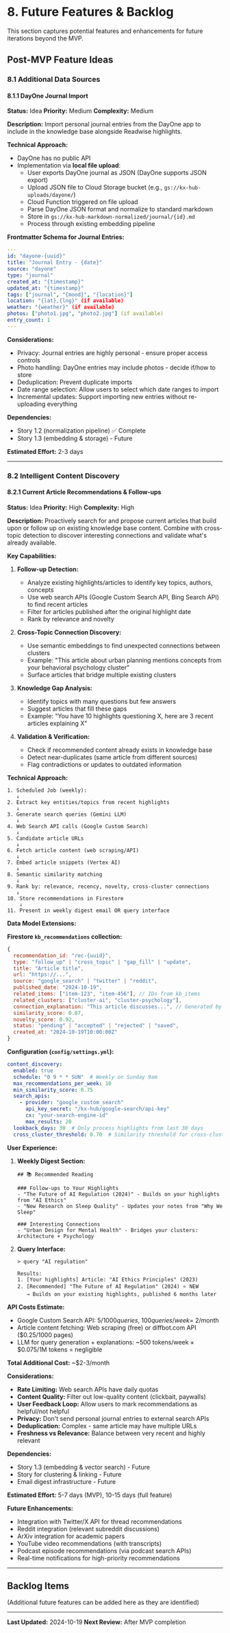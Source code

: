 # 8. Future Features & Backlog

This section captures potential features and enhancements for future iterations beyond the MVP.

## Post-MVP Feature Ideas

### 8.1 Additional Data Sources

#### 8.1.1 DayOne Journal Import
**Status:** Idea
**Priority:** Medium
**Complexity:** Medium

**Description:**
Import personal journal entries from the DayOne app to include in the knowledge base alongside Readwise highlights.

**Technical Approach:**
- DayOne has no public API
- Implementation via **local file upload**:
  - User exports DayOne journal as JSON (DayOne supports JSON export)
  - Upload JSON file to Cloud Storage bucket (e.g., `gs://kx-hub-uploads/dayone/`)
  - Cloud Function triggered on file upload
  - Parse DayOne JSON format and normalize to standard markdown
  - Store in `gs://kx-hub-markdown-normalized/journal/{id}.md`
  - Process through existing embedding pipeline

**Frontmatter Schema for Journal Entries:**
```yaml
---
id: "dayone-{uuid}"
title: "Journal Entry - {date}"
source: "dayone"
type: "journal"
created_at: "{timestamp}"
updated_at: "{timestamp}"
tags: ["journal", "{mood}", "{location}"]
location: "{lat},{lng}" (if available)
weather: "{weather}" (if available)
photos: ["photo1.jpg", "photo2.jpg"] (if available)
entry_count: 1
---
```

**Considerations:**
- Privacy: Journal entries are highly personal - ensure proper access controls
- Photo handling: DayOne entries may include photos - decide if/how to store
- Deduplication: Prevent duplicate imports
- Date range selection: Allow users to select which date ranges to import
- Incremental updates: Support importing new entries without re-uploading everything

**Dependencies:**
- Story 1.2 (normalization pipeline) ✅ Complete
- Story 1.3 (embedding & storage) - Future

**Estimated Effort:** 2-3 days

---

### 8.2 Intelligent Content Discovery

#### 8.2.1 Current Article Recommendations & Follow-ups
**Status:** Idea
**Priority:** High
**Complexity:** High

**Description:**
Proactively search for and propose current articles that build upon or follow up on existing knowledge base content. Combine with cross-topic detection to discover interesting connections and validate what's already available.

**Key Capabilities:**

1. **Follow-up Detection:**
   - Analyze existing highlights/articles to identify key topics, authors, concepts
   - Use web search APIs (Google Custom Search API, Bing Search API) to find recent articles
   - Filter for articles published after the original highlight date
   - Rank by relevance and novelty

2. **Cross-Topic Connection Discovery:**
   - Use semantic embeddings to find unexpected connections between clusters
   - Example: "This article about urban planning mentions concepts from your behavioral psychology cluster"
   - Surface articles that bridge multiple existing clusters

3. **Knowledge Gap Analysis:**
   - Identify topics with many questions but few answers
   - Suggest articles that fill these gaps
   - Example: "You have 10 highlights questioning X, here are 3 recent articles explaining X"

4. **Validation & Verification:**
   - Check if recommended content already exists in knowledge base
   - Detect near-duplicates (same article from different sources)
   - Flag contradictions or updates to outdated information

**Technical Approach:**

```
1. Scheduled Job (weekly):
   ↓
2. Extract key entities/topics from recent highlights
   ↓
3. Generate search queries (Gemini LLM)
   ↓
4. Web Search API calls (Google Custom Search)
   ↓
5. Candidate article URLs
   ↓
6. Fetch article content (web scraping/API)
   ↓
7. Embed article snippets (Vertex AI)
   ↓
8. Semantic similarity matching
   ↓
9. Rank by: relevance, recency, novelty, cross-cluster connections
   ↓
10. Store recommendations in Firestore
    ↓
11. Present in weekly digest email OR query interface
```

**Data Model Extensions:**

**Firestore `kb_recommendations` collection:**
```javascript
{
  recommendation_id: "rec-{uuid}",
  type: "follow_up" | "cross_topic" | "gap_fill" | "update",
  title: "Article title",
  url: "https://...",
  source: "google_search" | "twitter" | "reddit",
  published_date: "2024-10-19",
  related_items: ["item-123", "item-456"], // IDs from kb_items
  related_clusters: ["cluster-ai", "cluster-psychology"],
  connection_explanation: "This article discusses...", // Generated by LLM
  similarity_score: 0.87,
  novelty_score: 0.92,
  status: "pending" | "accepted" | "rejected" | "saved",
  created_at: "2024-10-19T10:00:00Z"
}
```

**Configuration (`config/settings.yml`):**
```yaml
content_discovery:
  enabled: true
  schedule: "0 9 * * SUN"  # Weekly on Sunday 9am
  max_recommendations_per_week: 10
  min_similarity_score: 0.75
  search_apis:
    - provider: "google_custom_search"
      api_key_secret: "/kx-hub/google-search/api-key"
      cx: "your-search-engine-id"
      max_results: 20
  lookback_days: 30  # Only process highlights from last 30 days
  cross_cluster_threshold: 0.70  # Similarity threshold for cross-cluster connections
```

**User Experience:**

1. **Weekly Digest Section:**
   ```
   ## 📚 Recommended Reading

   ### Follow-ups to Your Highlights
   - "The Future of AI Regulation (2024)" - Builds on your highlights from "AI Ethics"
   - "New Research on Sleep Quality" - Updates your notes from "Why We Sleep"

   ### Interesting Connections
   - "Urban Design for Mental Health" - Bridges your clusters: Architecture + Psychology
   ```

2. **Query Interface:**
   ```
   > query "AI regulation"

   Results:
   1. [Your highlights] Article: "AI Ethics Principles" (2023)
   2. [Recommended] "The Future of AI Regulation" (2024) ⭐ NEW
      → Builds on your existing highlights, published 6 months later
   ```

**API Costs Estimate:**
- Google Custom Search API: $5/1000 queries, ~100 queries/week = ~$2/month
- Article content fetching: Web scraping (free) or diffbot.com API ($0.25/1000 pages)
- LLM for query generation + explanations: ~500 tokens/week × $0.075/1M tokens = negligible

**Total Additional Cost:** ~$2-3/month

**Considerations:**
- **Rate Limiting:** Web search APIs have daily quotas
- **Content Quality:** Filter out low-quality content (clickbait, paywalls)
- **User Feedback Loop:** Allow users to mark recommendations as helpful/not helpful
- **Privacy:** Don't send personal journal entries to external search APIs
- **Deduplication:** Complex - same article may have multiple URLs
- **Freshness vs Relevance:** Balance between very recent and highly relevant

**Dependencies:**
- Story 1.3 (embedding & vector search) - Future
- Story for clustering & linking - Future
- Email digest infrastructure - Future

**Estimated Effort:** 5-7 days (MVP), 10-15 days (full feature)

**Future Enhancements:**
- Integration with Twitter/X API for thread recommendations
- Reddit integration (relevant subreddit discussions)
- ArXiv integration for academic papers
- YouTube video recommendations (with transcripts)
- Podcast episode recommendations (via podcast search APIs)
- Real-time notifications for high-priority recommendations

---

## Backlog Items

(Additional future features can be added here as they are identified)

---

**Last Updated:** 2024-10-19
**Next Review:** After MVP completion
